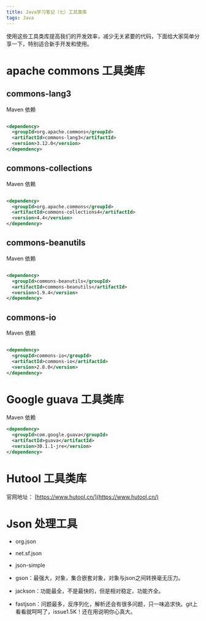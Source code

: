 ```yaml
---
title: Java学习笔记（七）工具类库
tags: Java
---
```


使用这些工具类库提高我们的开发效率，减少无关紧要的代码，下面给大家简单分享一下，特别适合新手开发和使用。

<!--more-->

# apache commons 工具类库

## commons-lang3

Maven 依赖

```xml

<dependency>
  <groupId>org.apache.commons</groupId>
  <artifactId>commons-lang3</artifactId>
  <version>3.12.0</version>
</dependency>
```

## commons-collections

Maven 依赖

```xml

<dependency>
  <groupId>org.apache.commons</groupId>
  <artifactId>commons-collections4</artifactId>
  <version>4.4</version>
</dependency>
```

## commons-beanutils

Maven 依赖

```xml

<dependency>
  <groupId>commons-beanutils</groupId>
  <artifactId>commons-beanutils</artifactId>
  <version>1.9.4</version>
</dependency>
```

## commons-io

Maven 依赖

```xml

<dependency>
  <groupId>commons-io</groupId>
  <artifactId>commons-io</artifactId>
  <version>2.8.0</version>
</dependency>
```

# Google guava 工具类库

Maven 依赖

```xml
<dependency>
  <groupId>com.google.guava</groupId>
  <artifactId>guava</artifactId>
  <version>30.1.1-jre</version>
</dependency>
```

# Hutool 工具类库

官网地址： [https://www.hutool.cn/](https://www.hutool.cn/)

# Json 处理工具

- org.json

- net.sf.json

- json-simple

- gson：最强大，对象，集合嵌套对象，对象与json之间转换毫无压力。

- jackson：功能最全，不是最快的，但是相对稳定，功能齐全。

- fastjson：问题最多，反序列化，解析还会有很多问题，只一味追求快。git上看看就呵呵了，issue1.5K！还在用说明你心真大。
